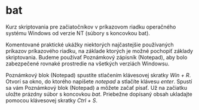 # bat
Kurz skriptovania pre začiatočníkov v príkazovom riadku operačného systému Windows od verzie NT (súbory s koncovkou bat).

Komentované praktické ukážky niektorých najčastejšie používaných príkazov príkazového riadku, na základe ktorých je možné pochopiť základy skriptovania. Budeme používať Poznámkový zápisník (Notepad), aby bolo zabezpečené rovnaké prostredie na všetkých verziách Windowsu.

Poznámkový blok (Notepad) spustíte stlačením klávesovej skratky *Win + R*. Otvorí sa okno, do ktorého napíšete *notepad* a stlačíte klávesu *enter*. Spustí sa vám Poznámkový blok (Notepad) a môžete začať písať. Už na začiatku uložte prázdny súbor s koncovkou *bat*. Priebežne dopísaný obsah ukladajte pomocou klávesovej skratky *Ctrl + S*.
